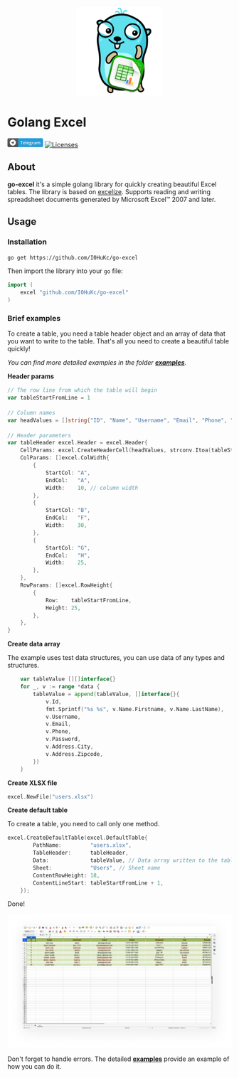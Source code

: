 <p align="center"><img height="200" src="assets/go-excel.png" alt="go-excel"></p>


# Golang Excel
<p align="left">
    <a href="https://t.me/I0HuKc"><img src="assets/telegram.png" alt="Licenses"></a> 
    <a href="https://opensource.org/licenses/BSD-3-Clause"><img src="https://img.shields.io/badge/license-bsd-orange.svg" alt="Licenses"></a>
</p>


## About
**go-excel** it's a simple golang library for quickly creating beautiful Excel tables. The library is based on <a href="https://github.com/qax-os/excelize">excelize</a>. Supports reading and writing spreadsheet documents generated by Microsoft Excel™ 2007 and later.


## Usage

### Installation

```go get https://github.com/I0HuKc/go-excel```

Then import the library into your `go` file:

```go
import (
    excel "github.com/I0HuKc/go-excel"
)
```

### Brief examples

To create a table, you need a table header object and an array of data that you want to write to the table. That's all you need to create a beautiful table quickly!

*You can find more detailed examples in the folder **<a href="https://github.com/I0HuKc/go-excel/tree/main/examples">examples</a>**.*

**Header params**

```go
// The row line from which the table will begin
var tableStartFromLine = 1

// Column names
var headValues = []string{"ID", "Name", "Username", "Email", "Phone", "Password", "City", "Zipcode"}

// Header parameters
var tableHeader excel.Header = excel.Header{
	CellParams: excel.CreateHeaderCell(headValues, strconv.Itoa(tableStartFromLine)),
	ColParams: []excel.ColWidth{
		{
			StartCol: "A",
			EndCol:   "A",
			Width:    10, // column width
		},
		{
			StartCol: "B",
			EndCol:   "F",
			Width:    30,
		},
		{
			StartCol: "G",
			EndCol:   "H",
			Width:    25,
		},
	},
	RowParams: []excel.RowHeight{
		{
			Row:    tableStartFromLine,
			Height: 25,
		},
	},
}
```

**Create data array**

The example uses test data structures, you can use data of any types and structures.

```go
	var tableValue [][]interface{}
	for _, v := range *data {
		tableValue = append(tableValue, []interface{}{
			v.Id,
			fmt.Sprintf("%s %s", v.Name.Firstname, v.Name.LastName),
			v.Username,
			v.Email,
			v.Phone,
			v.Password,
			v.Address.City,
			v.Address.Zipcode,
		})
	}
```

**Create XLSX file**

```go
excel.NewFile("users.xlsx")
```


**Create default table**

To create a table, you need to call only one method.

```go
excel.CreateDefaultTable(excel.DefaultTable{
		PathName:         "users.xlsx",
		TableHeader:      tableHeader,
		Data:             tableValue, // Data array written to the table
		Sheet:            "Users", // Sheet name
		ContentRowHeight: 18,
		ContentLineStart: tableStartFromLine + 1,
	});
```

Done!

<p align="center">
    <img src="assets/table.png" alt="go-excel">

</p>


Don't forget to handle errors. The detailed **<a href="https://github.com/I0HuKc/go-excel/tree/main/examples">examples</a>** provide an example of how you can do it.


